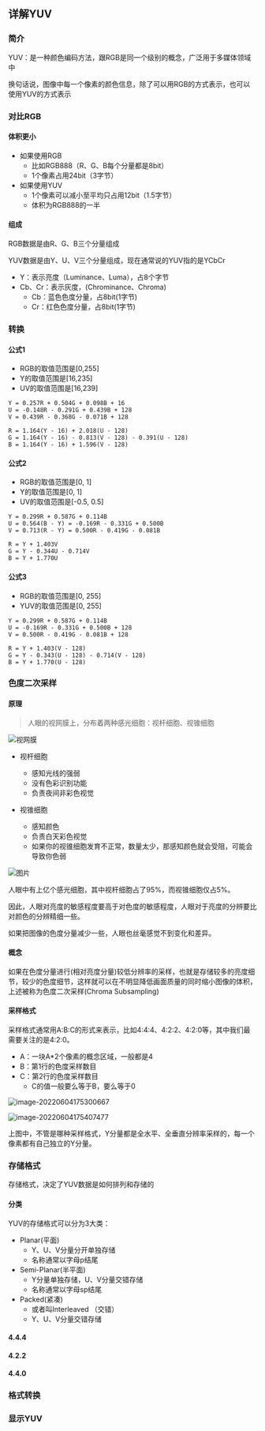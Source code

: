 ## 详解YUV

### 简介

YUV：是一种颜色编码方法，跟RGB是同一个级别的概念，广泛用于多媒体领域中

换句话说，图像中每一个像素的颜色信息，除了可以用RGB的方式表示，也可以使用YUV的方式表示

### 对比RGB

#### 体积更小

- 如果使用RGB
  - 比如RGB888（R、G、B每个分量都是8bit）
  - 1个像素占用24bit（3字节）
- 如果使用YUV
  - 1个像素可以减小至平均只占用12bit（1.5字节）
  - 体积为RGB888的一半

#### 组成

RGB数据是由R、G、B三个分量组成

YUV数据是由Y、U、V三个分量组成，现在通常说的YUV指的是YCbCr

* Y：表示亮度（Luminance、Luma），占8个字节
* Cb、Cr：表示灰度，(Chrominance、Chroma)
  * Cb：蓝色色度分量，占8bit(1字节)
  * Cr：红色色度分量，占8bit(1字节)

### 转换

#### 公式1

- RGB的取值范围是[0,255]
- Y的取值范围是[16,235]
- UV的取值范围是[16,239]

```
Y = 0.257R + 0.504G + 0.098B + 16
U = -0.148R - 0.291G + 0.439B + 128
V = 0.439R - 0.368G - 0.071B + 128 

R = 1.164(Y - 16) + 2.018(U - 128)
G = 1.164(Y - 16) - 0.813(V - 128) - 0.391(U - 128)
B = 1.164(Y - 16) + 1.596(V - 128)
```

#### 公式2

- RGB的取值范围是[0, 1]
- Y的取值范围是[0, 1]
- UV的取值范围是[-0.5, 0.5]

```
Y = 0.299R + 0.587G + 0.114B
U = 0.564(B - Y) = -0.169R - 0.331G + 0.500B
V = 0.713(R - Y) = 0.500R - 0.419G - 0.081B
 
R = Y + 1.403V
G = Y - 0.344U - 0.714V
B = Y + 1.770U
```

#### 公式3

- RGB的取值范围是[0, 255]
- YUV的取值范围是[0, 255]

```
Y = 0.299R + 0.587G + 0.114B
U = -0.169R - 0.331G + 0.500B + 128
V = 0.500R - 0.419G - 0.081B + 128
 
R = Y + 1.403(V - 128)
G = Y - 0.343(U - 128) - 0.714(V - 128)
B = Y + 1.770(U - 128)
```

### 色度二次采样

#### 原理

> 人眼的视网膜上，分布着两种感光细胞：视杆细胞、视锥细胞

![视网膜](https://img2020.cnblogs.com/blog/497279/202104/497279-20210426155047283-1582687227.png)

- 视杆细胞
  - 感知光线的强弱
  - 没有色彩识别功能
  - 负责夜间非彩色视觉

- 视锥细胞
  - 感知颜色
  - 负责白天彩色视觉
  - 如果你的视锥细胞发育不正常，数量太少，那感知颜色就会受阻，可能会导致你色弱

![图片](https://img2020.cnblogs.com/blog/497279/202104/497279-20210426155049335-298714345.png)

人眼中有上亿个感光细胞，其中视杆细胞占了95%，而视锥细胞仅占5%。

因此，人眼对亮度的敏感程度要高于对色度的敏感程度，人眼对于亮度的分辨要比对颜色的分辨精细一些。

如果把图像的色度分量减少一些，人眼也丝毫感觉不到变化和差异。

#### 概念

如果在色度分量进行(相对亮度分量)较低分辨率的采样，也就是存储较多的亮度细节，较少的色度细节，这样就可以在不明显降低画面质量的同时缩小图像的体积，上述被称为色度二次采样(Chroma Subsampling)

#### 采样格式

采样格式通常用A:B:C的形式来表示，比如4:4:4、4:2:2、4:2:0等，其中我们最需要关注的是4:2:0。

- A：一块A*2个像素的概念区域，一般都是4
- B：第1行的色度采样数目
- C：第2行的色度采样数目
  - C的值一般要么等于B，要么等于0

![image-20220604175300667](/Users/guojie/Notes/音视频/images/YUV_采样格式.png)

![image-20220604175407477](/Users/guojie/Notes/音视频/images/YUV_采样格式_02.png)

上图中，不管是哪种采样格式，Y分量都是全水平、全垂直分辨率采样的，每一个像素都有自己独立的Y分量。



### 存储格式

存储格式，决定了YUV数据是如何排列和存储的

#### 分类

YUV的存储格式可以分为3大类：

* Planar(平面)
  * Y、U、V分量分开单独存储
  * 名称通常以字母p结尾
* Semi-Planar(半平面)
  * Y分量单独存储，U、V分量交错存储
  * 名称通常以字母sp结尾
* Packed(紧凑)
  * 或者叫Interleaved （交错）
  * Y、U、V分量交错存储

#### 4.4.4



#### 4.2.2

#### 4.4.0



### 格式转换

### 显示YUV



